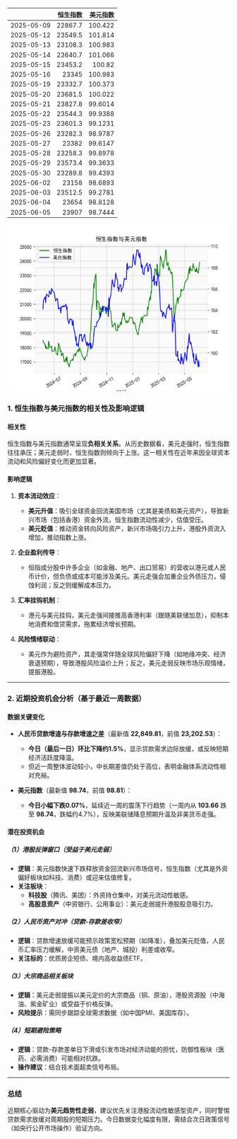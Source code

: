|            |   恒生指数 |   美元指数 |
|:-----------|-----------:|-----------:|
| 2025-05-09 |    22867.7 |   100.422  |
| 2025-05-12 |    23549.5 |   101.814  |
| 2025-05-13 |    23108.3 |   100.983  |
| 2025-05-14 |    23640.7 |   101.066  |
| 2025-05-15 |    23453.2 |   100.82   |
| 2025-05-16 |    23345   |   100.983  |
| 2025-05-19 |    23332.7 |   100.373  |
| 2025-05-20 |    23681.5 |   100.022  |
| 2025-05-21 |    23827.8 |    99.6014 |
| 2025-05-22 |    23544.3 |    99.9388 |
| 2025-05-23 |    23601.3 |    99.1231 |
| 2025-05-26 |    23282.3 |    98.9787 |
| 2025-05-27 |    23382   |    99.6147 |
| 2025-05-28 |    23258.3 |    99.8978 |
| 2025-05-29 |    23573.4 |    99.3633 |
| 2025-05-30 |    23289.8 |    99.4393 |
| 2025-06-02 |    23158   |    98.6893 |
| 2025-06-03 |    23512.5 |    99.2781 |
| 2025-06-04 |    23654   |    98.8128 |
| 2025-06-05 |    23907   |    98.7444 |

![图](RSI_USDX.png)



### 1. 恒生指数与美元指数的相关性及影响逻辑

#### 相关性
恒生指数与美元指数通常呈现**负相关关系**。从历史数据看，美元走强时，恒生指数往往承压；美元走弱时，恒生指数则倾向于上涨。这一相关性在近年来因全球资本流动和风险偏好变化而更加显著。

#### 影响逻辑
1. **资本流动效应**：
   - **美元升值**：吸引全球资金回流美国市场（尤其是美债和美元资产），导致新兴市场（包括香港）资金外流，恒生指数流动性减少，估值受压。
   - **美元贬值**：推动资金转向风险资产，新兴市场吸引力上升，港股外资流入增加，推动指数上涨。

2. **企业盈利传导**：
   - 恒指成分股中许多企业（如金融、地产、出口贸易）的营收以港元或人民币计价，但负债或成本可能涉及美元。美元走强会加重企业外债压力，侵蚀利润；反之则缓解成本压力。

3. **汇率挂钩机制**：
   - 港元与美元挂钩，美元走强间接推高香港利率（跟随美联储加息），抑制本地消费和借贷需求，拖累经济增长预期。

4. **风险情绪联动**：
   - 美元作为避险资产，其走强常伴随全球风险偏好下降（如地缘冲突、经济衰退预期），导致港股风险溢价上升；反之，美元走弱反映市场乐观情绪，提振港股。

---

### 2. 近期投资机会分析（基于最近一周数据）

#### 数据关键变化
- **人民币贷款增速与存款增速之差**（最新值 **22,849.81**，前值 **23,202.53**）：
  - **今日（最后一日）环比下降约1.5%**，显示贷款需求边际放缓，或反映短期经济活跃度降温。
  - 但近一周整体波动较小，中长期差值仍处于高位，表明金融体系流动性相对充裕。

- **美元指数**（最新值 **98.74**，前值 **98.81**）：
  - **今日小幅下跌0.07%**，延续近一周的震荡下行趋势（一周内从 **103.66** 跌至 **98.74**，跌幅约4.7%），反映美联储降息预期升温及非美货币走强。

#### 潜在投资机会

##### （1）港股反弹窗口（受益于美元走弱）
- **逻辑**：美元指数快速下跌释放资金回流新兴市场信号，恒生指数（尤其是外资偏好板块如科技、消费）或迎来估值修复。
- **关注板块**：
  - **科技股**（腾讯、美团）：外资持仓集中，对美元流动性敏感。
  - **高股息资产**（中资银行、公用事业）：美元走弱提升港股股息吸引力。

##### （2）人民币资产对冲（贷款-存款差收窄）
- **逻辑**：贷款增速放缓可能预示政策宽松预期（如降准），叠加美元贬值，人民币汇率压力缓解，中资美元债（地产、城投）利差或收窄。
- **关注标的**：优质房企短债、境内高收益债ETF。

##### （3）大宗商品相关板块
- **逻辑**：美元走弱提振以美元定价的大宗商品（铜、原油），港股资源股（中海油、紫金矿业）或受益于价格反弹。
- **风险提示**：需同步跟踪全球需求数据（如中国PMI、美国库存）。

##### （4）短期避险策略
- **逻辑**：贷款-存款差单日下滑或引发市场对经济动能的担忧，防御性板块（医药、必需消费）可能相对抗跌。
- **操作建议**：结合技术面超卖信号布局。

---

### 总结
近期核心驱动为**美元趋势性走弱**，建议优先关注港股流动性敏感型资产，同时警惕贷款需求放缓对周期股的短期压力。今日数据变化幅度有限，需结合次日政策信号（如央行公开市场操作）验证方向。